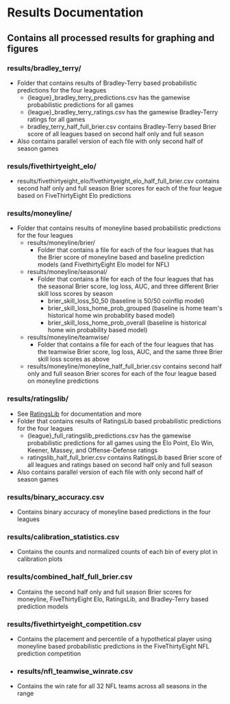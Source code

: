 # Results Documentation

## Contains all processed results for graphing and figures

### results/bradley_terry/
- Folder that contains results of Bradley-Terry based probabilistic predictions for the four leagues
    - {league}_bradley_terry_predictions.csv has the gamewise probabilistic predictions for all games
    - {league}_bradley_terry_ratings.csv has the gamewise Bradley-Terry ratings for all games
    - bradley_terry_half_full_brier.csv contains Bradley-Terry based Brier score of all leagues based on second half only and full season
- Also contains parallel version of each file with only second half of season games


### resuls/fivethirtyeight_elo/
- results/fivethirtyeight_elo/fivethirtyeight_elo_half_full_brier.csv contains second half only and full season Brier scores for each of the four league based on FiveThirtyEight Elo predictions

### results/moneyline/
- Folder that contains results of moneyline based probabilistic predictions for the four leagues
    - results/moneyline/brier/
        - Folder that contains a file for each of the four leagues that has the Brier score of moneyline based and baseline prediction models (and FivethirtyEight Elo model for NFL)
    - results/moneyline/seasonal/
        - Folder that contains a file for each of the four leagues that has the seasonal Brier score, log loss, AUC, and three different Brier skill loss scores by season
            - brier_skill_loss_50_50 (baseline is 50/50 coinflip model)
            - brier_skill_loss_home_prob_grouped (baseline is home team's historical home win probability based model)
            - brier_skill_loss_home_prob_overall (baseline is historical home win probability based model)
    - results/moneyline/teamwise/
        - Folder that contains a file for each of the four leagues that has the teamwise Brier score, log loss, AUC, and the same three Brier skill loss scores as above
    - results/moneyline/moneyline_half_full_brier.csv contains second half only and full season Brier scores for each of the four league based on moneyline predictions
    
### results/ratingslib/
- See [RatingsLib](https://github.com/ktalattinis/ratingslib) for documentation and more
- Folder that contains results of RatingsLib based probabilistic predictions for the four leagues
    - {league}_full_ratingslib_predictions.csv has the gamewise probabilistic predictions for all games using the Elo Point, Elo Win, Keener, Massey, and Offense-Defense ratings
    - ratingslib_half_full_brier.csv contains RatingsLib based Brier score of all leagues and ratings based on second half only and full season
- Also contains parallel version of each file with only second half of season games

### results/binary_accuracy.csv
- Contains binary accuracy of moneyline based predictions in the four leagues

### results/calibration_statistics.csv
- Contains the counts and normalized counts of each bin of every plot in calibration plots

### results/combined_half_full_brier.csv
- Contains the second half only and full season Brier scores for moneyline, FiveThirtyEight Elo, RatingsLib, and Bradley-Terry based prediction models

### results/fivethirtyeight_competition.csv
- Contains the placement and percentile of a hypothetical player using moneyline based probabilistic predictions in the FiveThirtyEight NFL prediction competition

- ### results/nfl_teamwise_winrate.csv
- Contains the win rate for all 32 NFL teams across all seasons in the range
